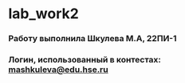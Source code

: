# lab_work2
### Работу выполнила Шкулева М.А, 22ПИ-1
### Логин, использованный в контестах: mashkuleva@edu.hse.ru
